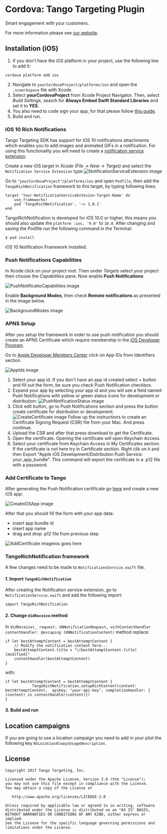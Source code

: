 # Cordova: Tango Targeting Plugin

Smart engagement with your customers.

For more information please see [our website][1].

## Installation (iOS)

1.  If you don't have the iOS platform in your project, use the following line to add it:
```
cordova platform add ios
```
2.  Navigate to `yourCordovaProject/platforms/ios` and open the `.xcworkspace` file with Xcode.
3.  Select **yourCordovaProject** from Xcode Project Navigator. Then, select *Build Settings*, 
    search for **Always Embed Swift Standard Libraries** and set it to **YES**.
4.  You also need to code sign your app, for that please follow [this guide](https://developer.apple.com/support/code-signing/).
5.  Build and run.

### iOS 10 Rich Notifications

Tango Targeting SDK has support for iOS 10 notifications attachments which enables you to add images and animated GIFs in a notification. For using this functionality you will need to create a [notification service extension](https://developer.apple.com/reference/usernotifications/unnotificationserviceextension/). 

Create a new iOS target in *Xcode (File -> New -> Target)* and select the `Notification Service Extension` type
![NotificationServiceExtension image](https://github.com/tangotargeting/tango-ios/blob/master/Resources/NotificationServiceExtension.png?raw=true)

Go to `"yourCordovaProject"/platforms/ios` and open `Podfile`, then add the `TangoRichNotification` framework to this target, by typing following lines:
```
target 'Your-NotificationServiceExtesion-Target-Name' do
	use_frameworks!
	pod 'TangoRichNotification', '~> 1.0.1'
end
```

TangoRichNotification is developed for iOS 10.0 or higher, this means you should also update the `platform :ios, '9.0'` to `10.0`.
After changing and saving the Podfile  run the following command in the Terminal:

```
$ pod install
```

iOS 10 Notification Framework installed.

### Push Notifications Capabilities

In Xcode click on your project root. Then under *Targets* select your project then choose the *Capabilities* pane. Now enable **Push Notifications**: 

![PushNotificatioCapabilities image](https://github.com/tangotargeting/tango-ios/blob/master/Resources/PushNotifications.png?raw=true)

Enable **Background Modes**, then check **Remote notifications** as presented in the image below.

![BackgroundModes image](https://github.com/tangotargeting/tango-ios/blob/master/Resources/BackgroundModes.png?raw=true)

### APNS Setup
After you setup the framework in order to use push notification you should create an APNS Certificate which require membership in the [iOS Developer Program](https://developer.apple.com/programs/).

Go to [Apple Developer Members Center](https://developer.apple.com/account/ios/certificate/) click on App IDs from Identifiers section.

![AppIds image](https://github.com/tangotargeting/tango-ios/blob/master/Resources/App%20IDs.png?raw=true)

1. Select your app id. If you don't have an app id created select +  button and fill out the form, be sure you check Push Notification checkbox.
2. Expand your app by selecting your app id and you will see a field named Push Notifications with yellow or green status icons for development or distribution: ![PushNotificationStatus image](https://github.com/tangotargeting/tango-ios/blob/master/Resources/Push%20Notifications%20Status.png?raw=true)
3. Click edit button, go to Push Notifications section and press the button create certificate for distribution or development.![CreateCertificate image](https://github.com/tangotargeting/tango-ios/blob/master/Resources/Create%20Certificate.png?raw=true) Follow up the instructions to create an Certificate Signing Request (CSR) file from your Mac. And press continue.
4. Upload the CSR and after that press download to get the Certificate.
5. Open the certificate. Opening the certificate will open Keychain Access.
6. Select your certificate from  Keychain Access in My Certificates section. If the certificate is not here try in Certificate section. Right clik on it and then Export "Apple iOS Development/Distribution Push Service: your_app_bundle". 
This command will export the certificate in a .p12 file with a password.

### Add Certificate to Tango
After generating the Push Notification certificate go [here](https://app.tangotargeting.com/app) and create a new iOS app:

![CreateiOSApp image](https://github.com/tangotargeting/tango-ios/blob/master/Resources/Create%20iOS%20App.png?raw=true)

After that you should fill the form with your app data:
- insert app bundle id
- insert app name
- drag and drop  .p12 file from previous step

![AddCertificate image](https://github.com/tangotargeting/tango-ios/blob/master/Resources/Add%20Certificate.png?raw=true)ios goes here

### TangoRichNotification framework

A few changes need to be made to `NotificationsService.swift` file.

#### 1. Import `TangoRichNotification`
After creating the Notification service extension, go to `NotificationService.swift` and add the following import:

``` objc
import TangoRichNotification
```

#### 2. Change `didReceive` method
In `didReceive(_ request: UNNotificationRequest, withContentHandler contentHandler: @escaping (UNNotificationContent)` method replace:
``` objc
if let bestAttemptContent = bestAttemptContent {
	// Modify the notification content here...
	bestAttemptContent.title = "\(bestAttemptContent.title) [modified]"
	contentHandler(bestAttemptContent)
}
```

with:

``` objc
if let bestAttemptContent = bestAttemptContent {
            TangoRichNotification.setupRichContent(content: bestAttemptContent,  apiKey: "your-api-key", completionHandler: { (content) in contentHandler(content)})
}
```

#### 3. Build and run

## Location campaigns

If you are going to use a location campaign you need to add in your plist the following key `NSLocationAlwaysUsageDescription`.

## License

```
Copyright 2017 Tango Targeting, Inc.

Licensed under the Apache License, Version 2.0 (the "License");
you may not use this file except in compliance with the License.
You may obtain a copy of the License at

   http://www.apache.org/licenses/LICENSE-2.0

Unless required by applicable law or agreed to in writing, software
distributed under the License is distributed on an "AS IS" BASIS,
WITHOUT WARRANTIES OR CONDITIONS OF ANY KIND, either express or implied.
See the License for the specific language governing permissions and
limitations under the License.
```

[1]: http://tangotargeting.com
